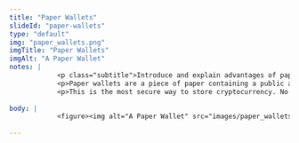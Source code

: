 ```yaml
--- 
title: "Paper Wallets"
slideId: "paper-wallets"
type: "default"
img: "paper_wallets.png"
imgTitle: "Paper Wallets"
imgAlt: "A Paper Wallet"
notes: | 
            <p class="subtitle">Introduce and explain advantages of paper wallets.</p>
            <p>Paper wallets are a piece of paper containing a public and private key, and often a QR code for each key. The public key acts as a means to deposit, while the private key is needed to spend, or withdraw, the funds. Paper wallets are the ultimate example of a cold wallet, as the funds are essentially taken off-line. The only way to access these funds is to restore them onto another wallet. </p>
            <p>This is the most secure way to store cryptocurrency. No one can get access to your cryptocurrency unless your private keys have been compromised. However, if you lose your paper wallet, those funds are lost as well, as the private key cannot be recovered.</p>
        
body: | 
            <figure><img alt="A Paper Wallet" src="images/paper_wallets.png" title="Paper Wallets"></figure>
        
---
```

